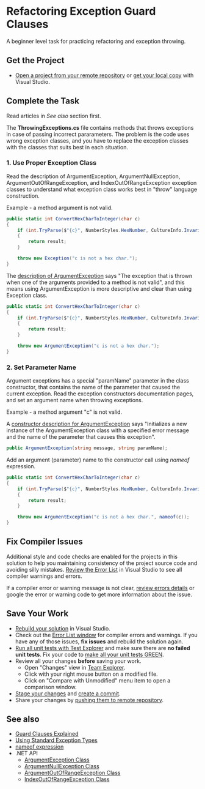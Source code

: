 # Refactoring Exception Guard Clauses

A beginner level task for practicing refactoring and exception throwing.


## Get the Project

* [Open a project from your remote repository](https://docs.microsoft.com/en-us/visualstudio/get-started/tutorial-open-project-from-repo) or [get your local copy](https://docs.microsoft.com/en-us/azure/devops/repos/git/clone#clone-from-another-git-provider) with Visual Studio.


## Complete the Task

Read articles in *See also* section first.

The **ThrowingExceptions.cs**  file contains methods that throws exceptions in case of passing incorrect pararameters. The problem is the code uses wrong exception classes, and you have to replace the exception classes with the classes that suits best in each situation.

### 1. Use Proper Exception Class

Read the description of ArgumentException, ArgumentNullException, ArgumentOutOfRangeException, and IndexOutOfRangeException exception classes to understand what exception class works best in "throw" language construction.

Example - a method argument is not valid.

```cs
public static int ConvertHexCharToInteger(char c)
{
    if (int.TryParse($"{c}", NumberStyles.HexNumber, CultureInfo.InvariantCulture, out int result))
    {
        return result;
    }

    throw new Exception("c is not a hex char.");
}
```

The [description of ArgumentException](https://docs.microsoft.com/en-us/dotnet/api/system.argumentexception) says "The exception that is thrown when one of the arguments provided to a method is not valid", and this means using ArgumentException is more descriptive and clear than using Exception class.

```cs
public static int ConvertHexCharToInteger(char c)
{
    if (int.TryParse($"{c}", NumberStyles.HexNumber, CultureInfo.InvariantCulture, out int result))
    {
        return result;
    }

    throw new ArgumentException("c is not a hex char.");
}
```

### 2. Set Parameter Name

Argument exceptions has a special "paramName" parameter in the class constructor, that contains the name of the parameter that caused the current exception. Read the exception constructors documentation pages, and set an argument name when throwing exceptions.

Example - a method argument "c" is not valid.

A [constructor description for ArgumentException](https://docs.microsoft.com/en-us/dotnet/api/system.argumentexception.-ctor?view=net-5.0#System_ArgumentException__ctor_System_String_System_String_) says "Initializes a new instance of the ArgumentException class with a specified error message and the name of the parameter that causes this exception".

```cs
public ArgumentException(string message, string paramName);
```

Add an argument (parameter) name to the constructor call using _nameof_ expression.

```cs
public static int ConvertHexCharToInteger(char c)
{
    if (int.TryParse($"{c}", NumberStyles.HexNumber, CultureInfo.InvariantCulture, out int result))
    {
        return result;
    }

    throw new ArgumentException("c is not a hex char.", nameof(c));
}
```


## Fix Compiler Issues

Additional style and code checks are enabled for the projects in this solution to help you maintaining consistency of the project source code and avoiding silly mistakes. [Review the Error List](https://docs.microsoft.com/en-us/visualstudio/ide/find-and-fix-code-errors#review-the-error-list) in Visual Studio to see all compiler warnings and errors.

If a compiler error or warning message is not clear, [review errors details](https://docs.microsoft.com/en-us/visualstudio/ide/find-and-fix-code-errors#review-errors-in-detail) or google the error or warning code to get more information about the issue.


## Save Your Work

* [Rebuild your solution](https://docs.microsoft.com/en-us/visualstudio/ide/building-and-cleaning-projects-and-solutions-in-visual-studio) in Visual Studio.
* Check out the [Error List window](https://docs.microsoft.com/en-us/visualstudio/ide/reference/error-list-window) for compiler errors and warnings. If you have any of those issues, **fix issues** and rebuild the solution again.
* [Run all unit tests with Test Explorer](https://docs.microsoft.com/en-us/visualstudio/test/run-unit-tests-with-test-explorer) and make sure there are **no failed unit tests**. Fix your code to [make all your unit tests GREEN](https://stackoverflow.com/questions/276813/what-is-red-green-testing).
* Review all your changes **before** saving your work.
    * Open "Changes" view in [Team Explorer](https://docs.microsoft.com/en-us/visualstudio/ide/reference/team-explorer-reference).
    * Click with your right mouse button on a modified file.
    * Click on "Compare with Unmodified" menu item to open a comparison window.
* [Stage your changes](https://docs.microsoft.com/en-us/azure/devops/repos/git/commits#stage-your-changes) and [create a commit](https://docs.microsoft.com/en-us/azure/devops/repos/git/commits#create-a-commit).
* Share your changes by [pushing them to remote repository](https://docs.microsoft.com/en-us/azure/devops/repos/git/pushing).


## See also

* [Guard Clauses Explained](https://medium.com/@maximegel/what-are-guard-clauses-and-how-to-use-them-350c8f1b6fd2)
* [Using Standard Exception Types](https://docs.microsoft.com/en-us/dotnet/standard/design-guidelines/using-standard-exception-types)
* [nameof expression](https://docs.microsoft.com/en-us/dotnet/csharp/language-reference/operators/nameof)
* .NET API
  * [ArgumentException Class](https://docs.microsoft.com/en-us/dotnet/api/system.argumentexception)
  * [ArgumentNullException Class](https://docs.microsoft.com/en-us/dotnet/api/system.argumentnullexception)
  * [ArgumentOutOfRangeException Class](https://docs.microsoft.com/en-us/dotnet/api/system.argumentoutofrangeexception)
  * [IndexOutOfRangeException Class](https://docs.microsoft.com/en-us/dotnet/api/system.indexoutofrangeexception)

